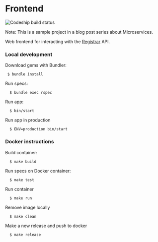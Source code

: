 # Frontend

![Codeship build status](https://codeship.com/projects/89586b50-92fa-0132-ea21-66933f4492d6/status?branch=master)

Note: This is a sample project in a blog post series about Microservices.

Web frontend for interacting with the [Registrar](https://github.com/site-builder/registrar) API.

### Local development

Download gems with Bundler:

     $ bundle install

Run specs:

      $ bundle exec rspec

Run app:

      $ bin/start

Run app in production

      $ ENV=production bin/start

### Docker instructions

Build container:

      $ make build

Run specs on Docker container:

      $ make test

Run container

      $ make run

Remove image locally

      $ make clean

Make a new release and push to docker

      $ make release
